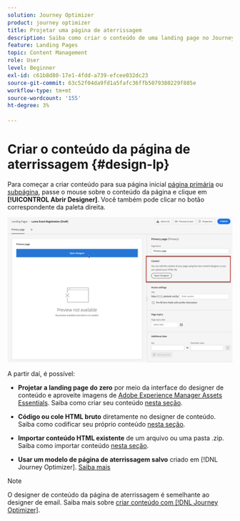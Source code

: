 ```yaml
---
solution: Journey Optimizer
product: journey optimizer
title: Projetar uma página de aterrissagem
description: Saiba como criar o conteúdo de uma landing page no Journey Optimizer
feature: Landing Pages
topic: Content Management
role: User
level: Beginner
exl-id: c61b8d80-17e1-4fdd-a739-efcee032dc23
source-git-commit: 63c52f04da9fd1a5fafc36ffb5079380229f885e
workflow-type: tm+mt
source-wordcount: '155'
ht-degree: 3%

---
```


# Criar o conteúdo da página de aterrissagem {#design-lp}

Para começar a criar conteúdo para sua página inicial [página primária](create-lp.md#configure-primary-page) ou [subpágina](create-lp.md#configure-subpages), passe o mouse sobre o conteúdo da página e clique em **[!UICONTROL Abrir Designer]**. Você também pode clicar no botão correspondente da paleta direita.

![](assets/lp_open-designer.png)

A partir daí, é possível:

* **Projetar a landing page do zero** por meio da interface do designer de conteúdo e aproveite imagens de [Adobe Experience Manager Assets Essentials](../design/assets-essentials.md). Saiba como criar seu conteúdo <!--or use built-in templates--> [nesta seção](../design/create-email-content.md).

* **Código ou cole HTML bruto** diretamente no designer de conteúdo. Saiba como codificar seu próprio conteúdo [nesta seção](../design/code-content.md).

* **Importar conteúdo HTML existente** de um arquivo ou uma pasta .zip. Saiba como importar conteúdo [nesta seção](../design/existing-content.md).

* **Usar um modelo de página de aterrissagem salvo** criado em [!DNL Journey Optimizer]. [Saiba mais](lp-templates.md)

>[!NOTE]
>
>O designer de conteúdo da página de aterrissagem é semelhante ao designer de email. Saiba mais sobre [criar conteúdo com [!DNL Journey Optimizer]](../design/design-emails.md).
